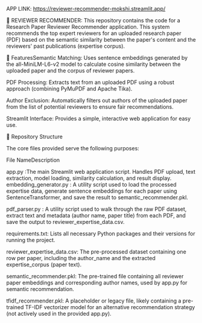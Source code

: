 APP LINK:
https://reviewer-recommender-mokshi.streamlit.app/



📄 REVIEWER RECOMMENDER:
This repository contains the code for a Research Paper Reviewer Recommender application. This system recommends the top expert reviewers for an uploaded research paper (PDF) based on the semantic similarity between the paper's content and the reviewers' past publications (expertise corpus).

🚀 FeaturesSemantic Matching: Uses sentence embeddings generated by the all-MiniLM-L6-v2 model to calculate cosine similarity between the uploaded paper and the corpus of reviewer papers.


PDF Processing: Extracts text from an uploaded PDF using a robust approach (combining PyMuPDF and Apache Tika).


Author Exclusion: Automatically filters out authors of the uploaded paper from the list of potential reviewers to ensure fair recommendations.


Streamlit Interface: Provides a simple, interactive web application for easy use.


📁 Repository Structure

The core files provided serve the following purposes:

File NameDescription


app.py :The main Streamlit web application script. Handles PDF upload, text extraction, model loading, similarity calculation, and result display.
embedding_generator.py : A utility script used to load the processed expertise data, generate sentence embeddings for each paper using SentenceTransformer, and save the result to semantic_recommender.pkl.


pdf_parser.py : A utility script used to walk through the raw PDF dataset, extract text and metadata (author name, paper title) from each PDF, and save the output to reviewer_expertise_data.csv.


requirements.txt: Lists all necessary Python packages and their versions for running the project.


reviewer_expertise_data.csv: The pre-processed dataset containing one row per paper, including the author_name and the extracted expertise_corpus (paper text).


semantic_recommender.pkl: The pre-trained file containing all reviewer paper embeddings and corresponding author names, used by app.py for semantic recommendation.


tfidf_recommender.pkl: A placeholder or legacy file, likely containing a pre-trained TF-IDF vectorizer model for an alternative recommendation strategy (not actively used in the provided app.py).
